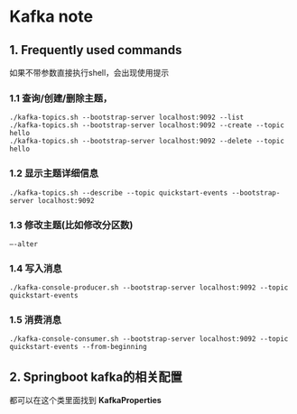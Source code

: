 # Kafka note
## 1. Frequently used commands
如果不带参数直接执行shell，会出现使用提示

### 1.1 查询/创建/删除主题，
```shell
./kafka-topics.sh --bootstrap-server localhost:9092 --list
./kafka-topics.sh --bootstrap-server localhost:9092 --create --topic hello
./kafka-topics.sh --bootstrap-server localhost:9092 --delete --topic hello
```

### 1.2 显示主题详细信息
```shell
./kafka-topics.sh --describe --topic quickstart-events --bootstrap-server localhost:9092
```

### 1.3 修改主题(比如修改分区数)
```shell
—-alter
```

### 1.4 写入消息
```shell
./kafka-console-producer.sh --bootstrap-server localhost:9092 --topic quickstart-events
```

### 1.5 消费消息
```shell
./kafka-console-consumer.sh --bootstrap-server localhost:9092 --topic quickstart-events --from-beginning
```

## 2. Springboot kafka的相关配置
都可以在这个类里面找到 **KafkaProperties**

